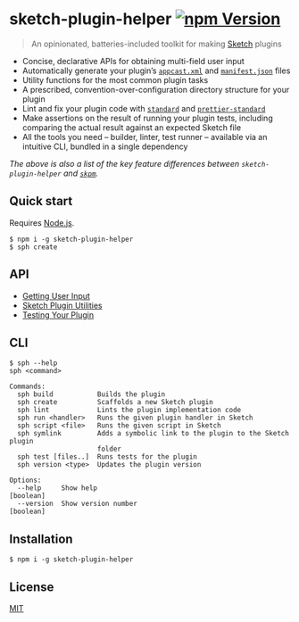 # sketch-plugin-helper [![npm Version](https://badgen.net/npm/v/sketch-plugin-helper)](https://www.npmjs.org/package/sketch-plugin-helper)

> An opinionated, batteries-included toolkit for making [Sketch](https://www.sketch.com/) plugins

- Concise, declarative APIs for obtaining multi-field user input
- Automatically generate your plugin’s [`appcast.xml`](https://developer.sketch.com/guides/publishing-plugins/#the-appcastxml-file) and [`manifest.json`](https://developer.sketch.com/guides/plugin-bundles/#manifest) files
- Utility functions for the most common plugin tasks
- A prescribed, convention-over-configuration directory structure for your plugin
- Lint and fix your plugin code with [`standard`](https://github.com/standard/standard) and [`prettier-standard`](https://github.com/sheerun/prettier-standard)
- Make assertions on the result of running your plugin tests, including comparing the actual result against an expected Sketch file
- All the tools you need – builder, linter, test runner – available via an intuitive CLI, bundled in a single dependency

*The above is also a list of the key feature differences between `sketch-plugin-helper` and [`skpm`](https://github.com/skpm/skpm).*

## Quick start

Requires [Node.js](https://nodejs.org/).

```
$ npm i -g sketch-plugin-helper
$ sph create
```

## API

- [Getting User Input](docs/settings.md)
- [Sketch Plugin Utilities](docs/utilities.md)
- [Testing Your Plugin](docs/tests.md)

## CLI

```
$ sph --help
sph <command>

Commands:
  sph build           Builds the plugin
  sph create          Scaffolds a new Sketch plugin
  sph lint            Lints the plugin implementation code
  sph run <handler>   Runs the given plugin handler in Sketch
  sph script <file>   Runs the given script in Sketch
  sph symlink         Adds a symbolic link to the plugin to the Sketch plugin
                      folder
  sph test [files..]  Runs tests for the plugin
  sph version <type>  Updates the plugin version

Options:
  --help     Show help                                                 [boolean]
  --version  Show version number                                       [boolean]
```

## Installation

```
$ npm i -g sketch-plugin-helper
```

## License

[MIT](LICENSE.md)
